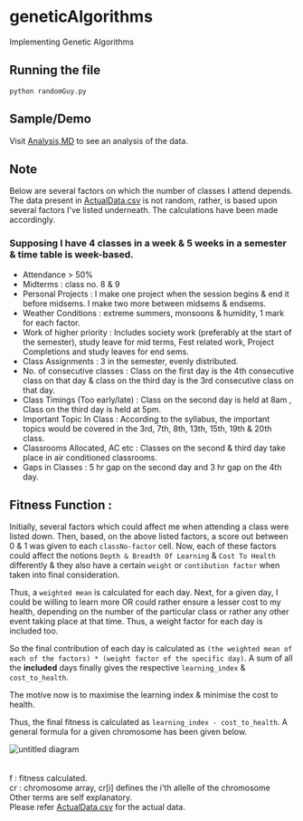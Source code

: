 # geneticAlgorithms
Implementing Genetic Algorithms

## Running the file

```
python randomGuy.py
```

## Sample/Demo
 
Visit [Analysis,MD](https://github.com/shikhar-scs/geneticAlgorithms/blob/master/analysis.md) to see an analysis of the data.

## Note 

Below are several factors on which the number of classes I attend depends. The data present in [ActualData.csv](https://github.com/shikhar-scs/geneticAlgorithms/blob/master/ActualData.csv) is not random, rather, is based upon several factors I've listed underneath. The calculations have been made accordingly.

### Supposing I have 4 classes in a week & 5 weeks in a semester & time table is week-based.

- Attendance > 50% 																				
- Midterms : class no. 8 & 9
- Personal Projects : I make one project when the session begins & end it before midsems. I make two more between midsems & endsems.																			
- Weather Conditions : extreme summers, monsoons & humidity, 1 mark for each factor. 						
- Work of higher priority : Includes society work (preferably at the start of the semester), study leave for mid terms, Fest related work, Project Completions and study leaves for end sems.
- Class Assignments : 3 in the semester, evenly distributed.	
- No. of consecutive classes :	Class on the first day is the 4th consecutive class on that day & class on the third day is the 3rd consecutive class on that day.
- Class Timings (Too early/late) : Class on the second day is held at 8am , Class on the third day is held at 5pm.															
- Important Topic In Class : According to the syllabus, the important topics would be covered in the 3rd, 7th, 8th, 13th, 15th, 19th & 20th class.
- Classrooms Allocated, AC etc : Classes on the second & third day take place in air conditioned classrooms.
- Gaps in Classes :	5 hr gap on the second day and 3 hr gap on the 4th day.																			


## Fitness Function :

Initially, several factors which could affect me when attending a class were listed down. Then, based, on the above listed factors, a score out between 0 & 1 was given to each `classNo-factor` cell. Now, each of these factors could affect the notions `Depth & Breadth Of Learning` & `Cost To Health` differently & they also have a certain `weight` or `contibution factor` when taken into final consideration. 

Thus, a `weighted mean` is calculated for each day. Next, for a given day, I could be willing to learn more OR could rather ensure a lesser cost to my health, depending on the number of the particular class or rather any other event taking place at that time. Thus, a weight factor for each day is included too. 

So the final contribution of each day is calculated as `(the weighted mean of each of the factors) * (weight factor of the specific day)`. A sum of all the **included** days finally gives the respective `learning_index` & `cost_to_health`. 

The motive now is to maximise the learning index & minimise the cost to health.

Thus, the final fitness is calculated as `learning_index - cost_to_health`. 
A general formula for a given chromosome has been given below.

![untitled diagram](https://user-images.githubusercontent.com/25258877/44309932-d02c3400-a3eb-11e8-9a2a-8033859bed49.png)
<br>
<br>
<br>
f   : fitness calculated. <br>
cr  : chromosome array, cr[i] defines the i'th allelle of the chromosome <br>
Other terms are self explanatory.<br>
Please refer [ActualData.csv](https://github.com/shikhar-scs/geneticAlgorithms/blob/master/ActualData.csv) for the actual data. 
